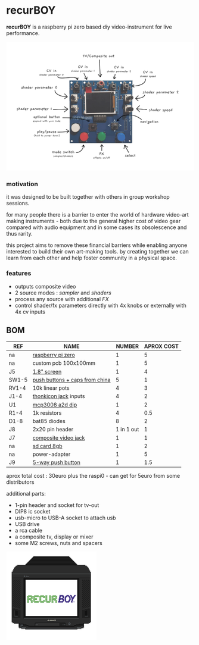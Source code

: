 # recurBOY

__recurBOY__ is a raspberry pi zero based diy video-instrument for live performance.

![alt text](img/background.png "recurBoy")

### motivation

it was designed to be built together with others in group workshop sessions.

for many people there is a barrier to enter the world of hardware video-art making instruments - both due to the general higher cost of video gear compared with audio equipment and in some cases its obsolescence and thus rarity.

this project aims to remove these financial barriers while enabling anyone interested to build their own art-making tools. by creating together we can learn from each other and help foster community in a physical space.

### features

- outputs composite video
- 2 source modes : _sampler_ and _shaders_
- process any source with additional _FX_
- control shader/fx parameters directly with 4x knobs or externally with 4x cv inputs

## BOM

REF | NAME | NUMBER | APROX COST 
--- | --- | --- | ---
na | [raspberry pi zero] | 1 | 5
na | custom pcb 100x100mm | 1 | 5
J5 | [1.8" screen] | 1 | 4
SW1-5 | [push buttons + caps from china] | 5 | 1 
RV1-4 | 10k linear pots | 4 | 3
J1-4 | [thonkicon jack] inputs | 4 | 2
U1 | [mcp3008 a2d dip] | 1 | 2
R1-4 | 1k resistors | 4 | 0.5
D1-8 | bat85 diodes| 8 | 2
J8 | 2x20 pin header | 1 in 1 out | 1
J7 | [composite video jack] | 1 | 1
na | [sd card 8gb] | 1 | 2 |
na | power-adapter | 1 |  5
J9 | [5-way push button] | 1 | 1.5

aprox total cost : 30euro plus the raspi0 - can get for 5euro from some distributors

additional parts:

- 1-pin header and socket for tv-out
- DIP8 ic socket
- usb-micro to USB-A socket to attach usb
- USB drive
- a rca cable
- a composite tv, display or mixer
- some M2 screws, nuts and spacers

[raspberry pi zero]: https://www.berrybase.de/raspberry-pi-zero-v1.3
[1.8" screen]: https://www.aliexpress.com/item/32996979276.html
[mcp3008 a2d dip]: https://www.aliexpress.com/item/32735896933.html
[push buttons + caps from china]: https://www.aliexpress.com/item/32826994795.html
[thonkicon jack]: https://modularaddict.com/pj301m12-jacks
[sd card 8gb]: https://www.aliexpress.com/item/33040093922.html

[composite video jack]: https://www.mouser.de/ProductDetail/CUI/RCJ-024
[5-way push button]: https://www.aliexpress.com/item/32845147449.html

![alt text](img/splash.gif "Splash Screen")
